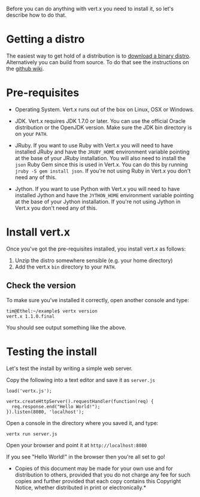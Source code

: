 Before you can do anything with vert.x you need to install it, so let's describe how to do that.

# Getting a distro

The easiest way to get hold of a distribution is to [download a binary distro](downloads.html).
Alternatively you can build from source. To do that see the instructions on the [github wiki](https://github.com/vert-x/vert.x/wiki).

# Pre-requisites

* Operating System. Vert.x runs out of the box on Linux, OSX or Windows.

* JDK. Vert.x requires JDK 1.7.0 or later. You can use the official Oracle distribution or the OpenJDK version. Make sure the JDK bin directory is on your `PATH`.

* JRuby. If you want to use Ruby with Vert.x you will need to have installed JRuby and have the `JRUBY_HOME` environment variable pointing at the base of your JRuby installation. You will also need to install the `json` Ruby Gem since this is used in Vert.x. You can do this by running `jruby -S gem install json`. If you're not using Ruby in Vert.x you don't need any of this.

* Jython. If you want to use Python with Vert.x you will need to have installed Jython and have the `JYTHON_HOME` environment variable pointing at the base of your Jython installation. If you're not using Jython in Vert.x you don't need any of this. 


# Install vert.x

Once you've got the pre-requisites installed, you install vert.x as follows:

1. Unzip the distro somewhere sensible (e.g. your home directory)
2. Add the vert.x `bin` directory to your `PATH`.

## Check the version

To make sure you've installed it correctly, open another console and type:

    tim@Ethel:~/example$ vertx version
    vert.x 1.1.0.final

You should see output something like the above.

# Testing the install

Let's test the install by writing a simple web server.

Copy the following into a text editor and save it as `server.js`

    load('vertx.js');

    vertx.createHttpServer().requestHandler(function(req) {
      req.response.end("Hello World!");
    }).listen(8080, 'localhost');

Open a console in the directory where you saved it, and type:

    vertx run server.js

Open your browser and point it at `http://localhost:8080`

If you see "Hello World!" in the browser then you're all set to go!

* Copies of this document may be made for your own use and for distribution to others, provided that you do not charge any fee for such copies and further provided that each copy contains this Copyright Notice, whether distributed in print or electronically.*
